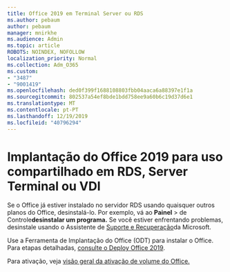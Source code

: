 ```yaml
---
title: Office 2019 em Terminal Server ou RDS
ms.author: pebaum
author: pebaum
manager: mnirkhe
ms.audience: Admin
ms.topic: article
ROBOTS: NOINDEX, NOFOLLOW
localization_priority: Normal
ms.collection: Adm_O365
ms.custom:
- "3487"
- "9001419"
ms.openlocfilehash: ded0f399f1688108803fbb04aaca6a88397e1f1a
ms.sourcegitcommit: 802537a54ef8bde1bdd758ee9a60b6c19d37d6e1
ms.translationtype: MT
ms.contentlocale: pt-PT
ms.lasthandoff: 12/19/2019
ms.locfileid: "40796294"
---
```

# <a name="deploying-office-2019-for-shared-use-on-rds-terminal-server-or-vdi"></a>Implantação do Office 2019 para uso compartilhado em RDS, Server Terminal ou VDI

Se o Office já estiver instalado no servidor RDS usando quaisquer outros planos do Office, desinstalá-lo. Por exemplo, vá ao **Painel** > de Controle**desinstalar um programa.** Se você estiver enfrentando problemas, desinstale usando o Assistente de [Suporte e Recuperação](https://aka.ms/SARA-OfficeUninstall-Alchemy)da Microsoft. 

Use a Ferramenta de Implantação do Office (ODT) para instalar o Office. Para etapas detalhadas, [consulte o Deploy Office 2019](https://docs.microsoft.com/deployoffice/office2019/deploy).

Para ativação, veja [visão geral da ativação de volume do Office.](https://docs.microsoft.com/deployoffice/vlactivation/plan-volume-activation-of-office)